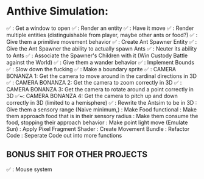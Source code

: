 # Anthive Simulation:
✅︎ : Get a window to open
✅︎ : Render an entity
✅︎ : Have it move
✅︎ : Render multiple entities (distinguishable from player, maybe other ants or food?)
✅︎ : Give them a primitive movement behavior
✅︎ : Create Ant Spawner Entity
✅︎ : Give the Ant Spawner the ability to actually spawn Ants
✅︎ : Neuter its ability to Ants
✅︎ : Associate the Spawner's Children with it (Win Custody Battle against the World)
✅︎ : Give them a wander behavior
✅︎ : Implement Bounds
✅︎ : Slow down the fucking
✅︎ : Make a boundary sprite
✅︎ : CAMERA BONANZA 1: Get the camera to move around in the cardinal directions in 3D
✅︎ : CAMERA BONANZA 2: Get the camera to zoom correctly in 3D
✅︎ : CAMERA BONANZA 3: Get the camera to rotate around a point correctly in 3D
✅︎~: CAMERA BONANZA 4: Get the camera to pitch up and down correctly in 3D (limited to a hemisphere)
✅︎ : Rewrite the Antsim to be in 3D
   : Give them a sensory range (Naive minimum,)
   : Make Food functional
   : Make them approach food that is in their sensory radius
   : Make them consume the food, stopping their approach behavior
   : Make point light move (Emulate Sun)
   : Apply Pixel Fragment Shader
   : Create Movement Bundle
   : Refactor Code
   : Seperate Code out into more functions

## BONUS SHIT FOR OTHER PROJECTS
✅︎ : Mouse system